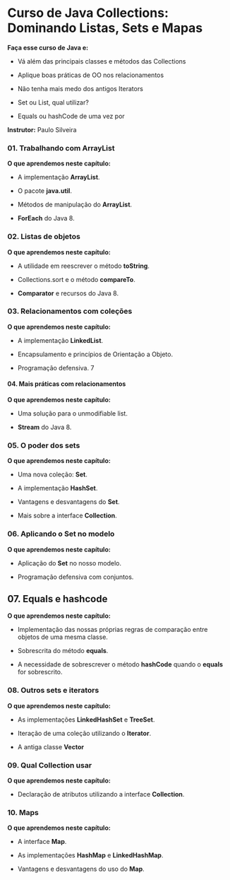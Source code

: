 # Curso de Java Collections: Dominando Listas, Sets e Mapas

**Faça esse curso de Java e:**

- Vá além das principais classes e métodos das Collections

- Aplique boas práticas de OO nos relacionamentos

- Não tenha mais medo dos antigos Iterators

- Set ou List, qual utilizar?

- Equals ou hashCode de uma vez por 

**Instrutor:** Paulo Silveira

### 01. Trabalhando com ArrayList 

**O que aprendemos neste capítulo:**

- A implementação **ArrayList**.

- O pacote **java.util**.

- Métodos de manipulação do **ArrayList**.

- **ForEach** do Java 8.

### 02. Listas de objetos

**O que aprendemos neste capítulo:**

- A utilidade em reescrever o método **toString**.
- Collections.sort e o método **compareTo**.

- **Comparator** e recursos do Java 8.

### 03. Relacionamentos com coleções

**O que aprendemos neste capítulo:**

- A implementação **LinkedList**.

- Encapsulamento e princípios de Orientação a Objeto.

- Programação defensiva.
7
#### 04. Mais práticas com relacionamentos

**O que aprendemos neste capítulo:**

- Uma solução para o unmodifiable list.

- **Stream** do Java 8.

### 05. O poder dos sets

**O que aprendemos neste capítulo:**

- Uma nova coleção: **Set**.

- A implementação **HashSet**.

- Vantagens e desvantagens do **Set**.

- Mais sobre a interface **Collection**.

### 06. Aplicando o Set no modelo

**O que aprendemos neste capítulo:**

- Aplicação do **Set** no nosso modelo.

- Programação defensiva com conjuntos.

## 07. Equals e hashcode

**O que aprendemos neste capítulo:**

- Implementação das nossas próprias regras de comparação entre objetos de uma mesma classe.

- Sobrescrita do método **equals**.

- A necessidade de sobrescrever o método **hashCode** quando o **equals** for sobrescrito.

### 08. Outros sets e iterators

**O que aprendemos neste capítulo:**

- As implementações **LinkedHashSet** e **TreeSet**.

- Iteração de uma coleção utilizando o **Iterator**.

- A antiga classe **Vector**

### 09. Qual Collection usar

**O que aprendemos neste capítulo:**

- Declaração de atributos utilizando a interface **Collection**.

### 10. Maps

**O que aprendemos neste capítulo:**

- A interface **Map**.

- As implementações **HashMap** e **LinkedHashMap**.

- Vantagens e desvantagens do uso do **Map**.
